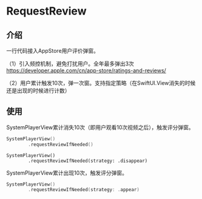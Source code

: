 # RequestReview

## 介绍

一行代码接入AppStore用户评价弹窗。

（1）引入频控机制，避免打扰用户。全年最多弹出3次 https://developer.apple.com/cn/app-store/ratings-and-reviews/

（2）用户累计触发10次，弹一次窗。支持指定策略（在SwiftUI.View消失的时候还是出现的时候进行计数）



## 使用

SystemPlayerView累计消失10次（即用户观看10次视频之后），触发评分弹窗。

```Swift
SystemPlayerView()
		.requestReviewIfNeeded()
```

```
SystemPlayerView()
		.requestReviewIfNeeded(strategy: .disappear)
```

SystemPlayerView累计出现10次，触发评分弹窗。

```Swift
SystemPlayerView()
		.requestReviewIfNeeded(strategy: .appear)
```
